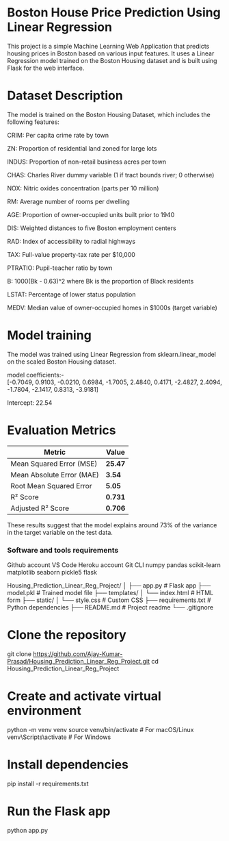 # Boston House Price Prediction Using Linear Regression

This project is a simple Machine Learning Web Application that predicts housing prices in Boston based on various input features. It uses a Linear Regression model trained on the Boston Housing dataset and is built using Flask for the web interface.

# Dataset Description

The model is trained on the Boston Housing Dataset, which includes the following features:

CRIM: Per capita crime rate by town

ZN: Proportion of residential land zoned for large lots

INDUS: Proportion of non-retail business acres per town

CHAS: Charles River dummy variable (1 if tract bounds river; 0 otherwise)

NOX: Nitric oxides concentration (parts per 10 million)

RM: Average number of rooms per dwelling

AGE: Proportion of owner-occupied units built prior to 1940

DIS: Weighted distances to five Boston employment centers

RAD: Index of accessibility to radial highways

TAX: Full-value property-tax rate per $10,000

PTRATIO: Pupil-teacher ratio by town

B: 1000(Bk - 0.63)^2 where Bk is the proportion of Black residents

LSTAT: Percentage of lower status population

MEDV: Median value of owner-occupied homes in $1000s (target variable)


# Model training

The model was trained using Linear Regression from sklearn.linear_model on the scaled Boston Housing dataset.

model coefficients:-  
[-0.7049, 0.9103, -0.0210, 0.6984, -1.7005, 2.4840,
 0.4171, -2.4827, 2.4094, -1.7804, -2.1417, 0.8313,
 -3.9181]

Intercept: 22.54

# Evaluation Metrics

| Metric                    | Value     |
| ------------------------- | --------- |
| Mean Squared Error (MSE)  | **25.47** |
| Mean Absolute Error (MAE) | **3.54**  |
| Root Mean Squared Error   | **5.05**  |
| R² Score                  | **0.731** |
| Adjusted R² Score         | **0.706** |

These results suggest that the model explains around 73% of the variance in the target variable on the test data.

### Software and tools requirements

Github account
VS Code
Heroku account
Git CLI
numpy
pandas
scikit-learn
matplotlib
seaborn
pickle5
flask

Housing_Prediction_Linear_Reg_Project/
│
├── app.py                     # Flask app
├── model.pkl                  # Trained model file
├── templates/
│   └── index.html             # HTML form
├── static/
│   └── style.css              # Custom CSS
├── requirements.txt           # Python dependencies
├── README.md                  # Project readme
└── .gitignore

# Clone the repository
git clone https://github.com/Ajay-Kumar-Prasad/Housing_Prediction_Linear_Reg_Project.git
cd Housing_Prediction_Linear_Reg_Project

# Create and activate virtual environment
python -m venv venv
source venv/bin/activate  # For macOS/Linux
venv\Scripts\activate     # For Windows

# Install dependencies
pip install -r requirements.txt

# Run the Flask app
python app.py
